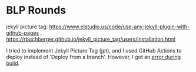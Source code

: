 # BLP Rounds

jekyll picture tag: https://www.elstudio.us/code/use-any-jekyll-plugin-with-github-pages , https://rbuchberger.github.io/jekyll_picture_tag/users/installation.html

I tried to implement Jekyll Picture Tag (jpt), and I used GitHub Actions to deploy instead of 'Deploy from a branch'. However, I got an [error during build](https://github.com/blpdelivery/rounds/actions/runs/15313480034/job/43082856038).
